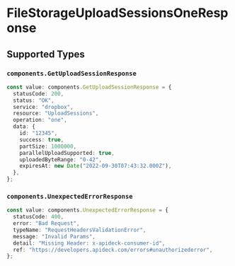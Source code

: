 # FileStorageUploadSessionsOneResponse


## Supported Types

### `components.GetUploadSessionResponse`

```typescript
const value: components.GetUploadSessionResponse = {
  statusCode: 200,
  status: "OK",
  service: "dropbox",
  resource: "UploadSessions",
  operation: "one",
  data: {
    id: "12345",
    success: true,
    partSize: 1000000,
    parallelUploadSupported: true,
    uploadedByteRange: "0-42",
    expiresAt: new Date("2022-09-30T07:43:32.000Z"),
  },
};
```

### `components.UnexpectedErrorResponse`

```typescript
const value: components.UnexpectedErrorResponse = {
  statusCode: 400,
  error: "Bad Request",
  typeName: "RequestHeadersValidationError",
  message: "Invalid Params",
  detail: "Missing Header: x-apideck-consumer-id",
  ref: "https://developers.apideck.com/errors#unauthorizederror",
};
```

